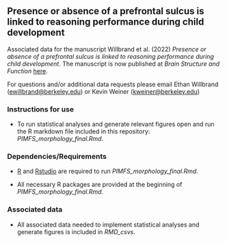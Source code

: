 ## Presence or absence of a prefrontal sulcus is linked to reasoning performance during child development

Associated data for the manuscript Willbrand et al. (2022) *Presence or absence of a prefrontal sulcus is linked to reasoning performance during child development*. 
The manuscript is now published at *Brain Structure and Function* [here](https://link.springer.com/article/10.1007/s00429-022-02539-1).

  For questions and/or additional data requests please email Ethan Willbrand (ewillbrand@berkeley.edu) or Kevin Weiner (kweiner@berkeley.edu)
  
### Instructions for use ### 
  - To run statistical analyses and generate relevant figures open and run the R markdown file included in this repository: *PIMFS_morphology_final.Rmd*.
 
### Dependencies/Requirements ###
  - [R](https://www.r-project.org) and [Rstudio](https://www.rstudio.com/products/rstudio/download/) are required to run *PIMFS_morphology_final.Rmd*.

  - All necessary R packages are provided at the beginning of *PIMFS_morphology_final.Rmd*.

  
### Associated data ###
  - All associated data needed to implement statistical analyses and generate figures is included in *RMD_csvs*.
    
  

